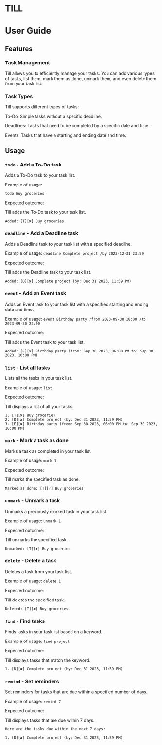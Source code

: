 # TILL
# User Guide

## Features 

### Task Management

Till allows you to efficiently manage your tasks. You can add various types of tasks, list them, mark them as done, unmark them, and even delete them from your task list.

### Task Types

Till supports different types of tasks:

To-Do: Simple tasks without a specific deadline.

Deadlines: Tasks that need to be completed by a specific date and time.

Events: Tasks that have a starting and ending date and time.

## Usage

### `todo` - Add a To-Do task

Adds a To-Do task to your task list.

Example of usage: 

`todo Buy groceries`

Expected outcome:

Till adds the To-Do task to your task list.

```
Added: [T][✘] Buy groceries
```


### `deadline` - Add a Deadline task

Adds a Deadline task to your task list with a specified deadline.

Example of usage:
`deadline Complete project /by 2023-12-31 23:59`

Expected outcome:

Till adds the Deadline task to your task list.

```
Added: [D][✘] Complete project (by: Dec 31 2023, 11:59 PM)
```

### `event` - Add an Event task

Adds an Event task to your task list with a specified starting and ending date and time.

Example of usage:
`event Birthday party /from 2023-09-30 18:00 /to 2023-09-30 22:00`

Expected outcome:

Till adds the Event task to your task list.

```Added: [E][✘] Birthday party (from: Sep 30 2023, 06:00 PM to: Sep 30 2023, 10:00 PM)```

### `list` - List all tasks

Lists all the tasks in your task list.

Example of usage:
`list`

Expected outcome:

Till displays a list of all your tasks.

```
1. [T][✘] Buy groceries
2. [D][✘] Complete project (by: Dec 31 2023, 11:59 PM)
3. [E][✘] Birthday party (from: Sep 30 2023, 06:00 PM to: Sep 30 2023, 10:00 PM)
```
### `mark` - Mark a task as done

Marks a task as completed in your task list.

Example of usage:
`mark 1`

Expected outcome:

Till marks the specified task as done.

```Marked as done: [T][✓] Buy groceries```

### `unmark` - Unmark a task

Unmarks a previously marked task in your task list.

Example of usage:
`unmark 1`

Expected outcome:

Till unmarks the specified task.

```Unmarked: [T][✘] Buy groceries```

### `delete` - Delete a task

Deletes a task from your task list.

Example of usage:
`delete 1`

Expected outcome:

Till deletes the specified task.

```Deleted: [T][✘] Buy groceries```

### `find` - Find tasks

Finds tasks in your task list based on a keyword.

Example of usage:
`find project`

Expected outcome:

Till displays tasks that match the keyword.

```1. [D][✘] Complete project (by: Dec 31 2023, 11:59 PM)```

### `remind` - Set reminders

Set reminders for tasks that are due within a specified number of days.

Example of usage:
`remind 7`

Expected outcome:

Till displays tasks that are due within 7 days.

```
Here are the tasks due within the next 7 days:

1. [D][✘] Complete project (by: Dec 31 2023, 11:59 PM)
```





